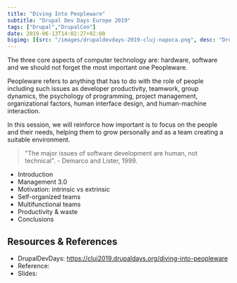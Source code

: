 ```yaml
---
title: "Diving Into Peopleware"
subtitle: "Drupal Dev Days Europe 2019"
tags: ["Drupal","DrupalCon"]
date: 2019-06-13T14:02:27+02:00
bigimg: [{src: "/images/drupaldevdays-2019-cluj-napoca.png", desc: "DrupalCon 2020"}]
---
```

The three core aspects of computer technology are: hardware, software and we should not forget the most important one Peopleware. 

Peopleware refers to anything that has to do with the role of people including such issues as developer productivity, teamwork, group dynamics, the psychology of programming, project management, organizational factors, human interface design, and human-machine interaction.

In this session, we will reinforce how important is to focus on the people and their needs, helping them to grow personally and as a team creating a suitable environment. 

> "The major issues of software development are human, not technical". - Demarco and Lister, 1999.

- Introduction
- Management 3.0
- Motivation: intrinsic vs extrinsic
- Self-organized teams
- Multifunctional teams
- Productivity & waste
- Conclusions

## Resources & References
- DrupalDevDays: <https://cluj2019.drupaldays.org/diving-into-peopleware>
- Reference: 
- Slides: 

